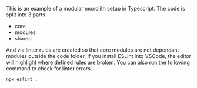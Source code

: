 This is an example of a modular monolith setup in Typescript.
The code is split into 3 parts
- core
- modules 
- shared

And via linter rules are created so that core modules are not dependant modules outside the code folder.
If you install ESLint into VSCode, the editor will highlight where defined rules are broken. 
You can also run the following command to check for linter errors.

`npx eslint .`